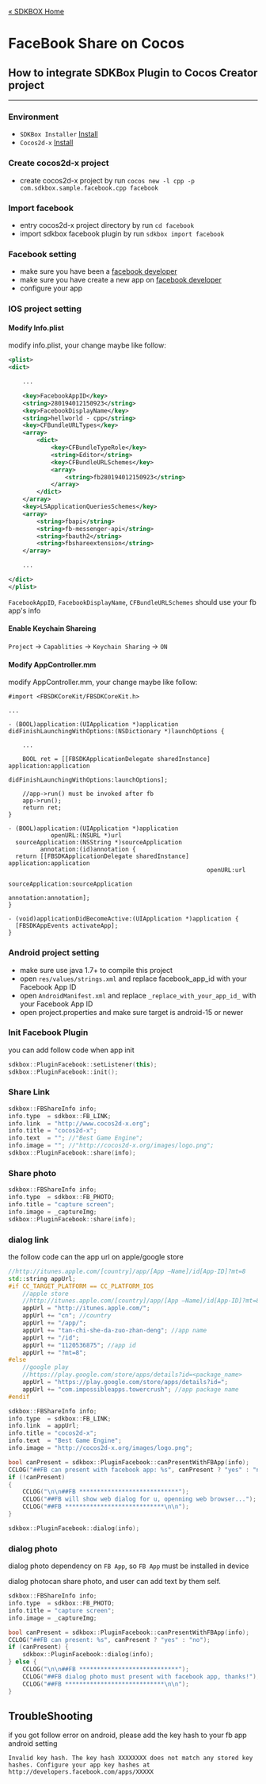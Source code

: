 [&#171; SDKBOX Home](http://sdkbox.com)

<h1>FaceBook Share on Cocos</h1>

## How to integrate SDKBox Plugin to Cocos Creator project
---

### Environment

* `SDKBox Installer` [Install](http://docs.sdkbox.com/en/installer/)
* `Cocos2d-x` [Install](http://www.cocos.com/download)


### Create cocos2d-x project

* create cocos2d-x project by run `cocos new -l cpp -p com.sdkbox.sample.facebook.cpp facebook`

### Import facebook

* entry cocos2d-x project directory by run `cd facebook`
* import sdkbox facebook plugin by run `sdkbox import facebook`

### Facebook setting

* make sure you have been a [facebook developer](https://developers.facebook.com/)
* make sure you have create a new app on [facebook developer](https://developers.facebook.com/)
* configure your app

### IOS project setting

#### Modify Info.plist

modify info.plist, your change maybe like follow:

```xml
<plist>
<dict>

    ...

    <key>FacebookAppID</key>
    <string>280194012150923</string>
    <key>FacebookDisplayName</key>
    <string>hellworld - cpp</string>
    <key>CFBundleURLTypes</key>
    <array>
        <dict>
            <key>CFBundleTypeRole</key>
            <string>Editor</string>
            <key>CFBundleURLSchemes</key>
            <array>
                <string>fb280194012150923</string>
            </array>
        </dict>
    </array>
    <key>LSApplicationQueriesSchemes</key>
    <array>
        <string>fbapi</string>
        <string>fb-messenger-api</string>
        <string>fbauth2</string>
        <string>fbshareextension</string>
    </array>

    ...

</dict>
</plist>
```

`FacebookAppID`, `FacebookDisplayName`, `CFBundleURLSchemes` should use your fb app's info

#### Enable Keychain Shareing

`Project` -> `Capablities` -> `Keychain Sharing` -> `ON`

#### Modify AppController.mm

modify AppController.mm, your change maybe like follow:

```object-c
#import <FBSDKCoreKit/FBSDKCoreKit.h>

...

- (BOOL)application:(UIApplication *)application didFinishLaunchingWithOptions:(NSDictionary *)launchOptions {

    ...

    BOOL ret = [[FBSDKApplicationDelegate sharedInstance] application:application
                                        didFinishLaunchingWithOptions:launchOptions];

    //app->run() must be invoked after fb
    app->run();
    return ret;
}

- (BOOL)application:(UIApplication *)application
            openURL:(NSURL *)url
  sourceApplication:(NSString *)sourceApplication
         annotation:(id)annotation {
  return [[FBSDKApplicationDelegate sharedInstance] application:application
                                                        openURL:url
                                              sourceApplication:sourceApplication
                                                     annotation:annotation];
}

- (void)applicationDidBecomeActive:(UIApplication *)application {
  [FBSDKAppEvents activateApp];
}
```

### Android project setting

* make sure use java 1.7+ to compile this project
* open `res/values/strings.xml` and replace facebook_app_id with your Facebook App ID
* open `AndroidManifest.xml` and replace `_replace_with_your_app_id_` with your Facebook App ID
* open project.properties and make sure target is android-15 or newer


### Init Facebook Plugin

you can add follow code when app init
```c++
sdkbox::PluginFacebook::setListener(this);
sdkbox::PluginFacebook::init();
```

### Share Link

```c++
sdkbox::FBShareInfo info;
info.type  = sdkbox::FB_LINK;
info.link  = "http://www.cocos2d-x.org";
info.title = "cocos2d-x";
info.text  = ""; //"Best Game Engine";
info.image = ""; //"http://cocos2d-x.org/images/logo.png";
sdkbox::PluginFacebook::share(info);
```

### Share photo
```c++
sdkbox::FBShareInfo info;
info.type  = sdkbox::FB_PHOTO;
info.title = "capture screen";
info.image = _captureImg;
sdkbox::PluginFacebook::share(info);
```

### dialog link

the follow code can the app url on apple/google store

```c++
//http://itunes.apple.com/[country]/app/[App –Name]/id[App-ID]?mt=8
std::string appUrl;
#if CC_TARGET_PLATFORM == CC_PLATFORM_IOS
    //apple store
    //http://itunes.apple.com/[country]/app/[App –Name]/id[App-ID]?mt=8
    appUrl = "http://itunes.apple.com/";
    appUrl += "cn"; //country
    appUrl += "/app/";
    appUrl += "tan-chi-she-da-zuo-zhan-deng"; //app name
    appUrl += "/id";
    appUrl += "1120536875"; //app id
    appUrl += "?mt=8";
#else
    //google play
    //https://play.google.com/store/apps/details?id=<package_name>
    appUrl = "https://play.google.com/store/apps/details?id=";
    appUrl += "com.impossibleapps.towercrush"; //app package name
#endif

sdkbox::FBShareInfo info;
info.type  = sdkbox::FB_LINK;
info.link  = appUrl;
info.title = "cocos2d-x";
info.text  = "Best Game Engine";
info.image = "http://cocos2d-x.org/images/logo.png";

bool canPresent = sdkbox::PluginFacebook::canPresentWithFBApp(info);
CCLOG("##FB can present with facebook app: %s", canPresent ? "yes" : "no");
if (!canPresent)
{
    CCLOG("\n\n##FB ****************************");
    CCLOG("##FB will show web dialog for u, openning web browser...");
    CCLOG("##FB ****************************\n\n");
}

sdkbox::PluginFacebook::dialog(info);
```

### dialog photo

dialog photo dependency on `FB App`, so `FB App` must be installed in device

dialog photocan share photo, and user can add text by them self.

```c++
sdkbox::FBShareInfo info;
info.type  = sdkbox::FB_PHOTO;
info.title = "capture screen";
info.image = _captureImg;

bool canPresent = sdkbox::PluginFacebook::canPresentWithFBApp(info);
CCLOG("##FB can present: %s", canPresent ? "yes" : "no");
if (canPresent) {
    sdkbox::PluginFacebook::dialog(info);
} else {
    CCLOG("\n\n##FB ****************************");
    CCLOG("##FB dialog photo must present with facebook app, thanks!");
    CCLOG("##FB ****************************\n\n");
}
```

## TroubleShooting

if you got follow error on android, please add the key hash to your fb app android setting
```
Invalid key hash. The key hash XXXXXXXX does not match any stored key hashes. Configure your app key hashes at http://developers.facebook.com/apps/XXXXX
```
